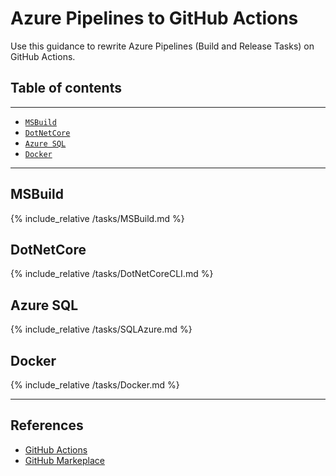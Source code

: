# Azure Pipelines to GitHub Actions

Use this guidance to rewrite Azure Pipelines (Build and Release Tasks) on GitHub Actions.


## Table of contents
---
<!--ts-->
   * [`MSBuild`](#MSBuild)
   * [`DotNetCore`](#DotNetCore)
   * [`Azure SQL`](#azure-sql)
   * [`Docker`](#docker)
<!--te-->

---


## MSBuild
{% include_relative /tasks/MSBuild.md %}

## DotNetCore
{% include_relative /tasks/DotNetCoreCLI.md %}

## Azure SQL
{% include_relative /tasks/SQLAzure.md %}

## Docker
{% include_relative /tasks/Docker.md %}

---


## References

- [GitHub Actions](https://github.com/features/actions)
- [GitHub Markeplace](https://github.com/marketplace?type=actions)
